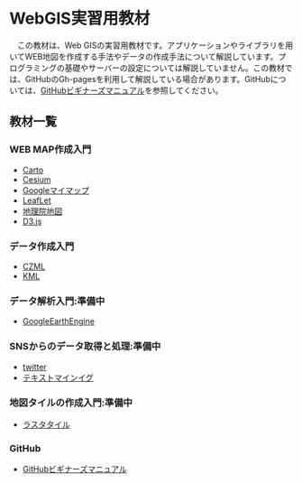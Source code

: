 # WebGIS実習用教材
　この教材は、Web GISの実習用教材です。アプリケーションやライブラリを用いてWEB地図を作成する手法やデータの作成手法について解説しています。プログラミングの基礎やサーバーの設定については解説していません。この教材では、GitHubのGh-pagesを利用して解説している場合があります。GitHubについては、[GitHubビギナーズマニュアル]を参照してください。

## 教材一覧

### WEB MAP作成入門
- [Carto](./CartoDB/Carto.md#Carto)
- [Cesium](./Cesium/Cesium.md)
- [Googleマイマップ](./Googleマイマップ/Googleマイマップ.md)
- [LeafLet](./LeafLet/LeafLet.md)
- [地理院地図](./地理院地図/地理院地図.md)
- [D3.js](./D3.js/D3.js.md)

### データ作成入門
- [CZML](./CZML/CZML.md)
- [KML](./KML/KML.md)

### データ解析入門:準備中
- [GoogleEarthEngine](#)

### SNSからのデータ取得と処理:準備中
- [twitter](#)
- [テキストマインイグ](#)

### 地図タイルの作成入門:準備中
- [ラスタタイル](./)

### GitHub
- [GitHubビギナーズマニュアル](./GitHubビギナーズマニュアル/GitHubビギナーズマニュアル.md)

 [GitHubビギナーズマニュアル]:./GitHubビギナーズマニュアル/GitHubビギナーズマニュアル.md
